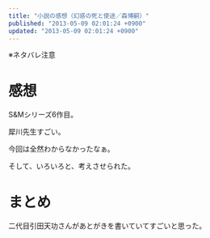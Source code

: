 ```yaml
---
title: "小説の感想（幻惑の死と使途／森博嗣）"
published: "2013-05-09 02:01:24 +0900"
updated: "2013-05-09 02:01:24 +0900"
---
```


※ネタバレ注意

# 感想

S&#038;Mシリーズ6作目。

犀川先生すごい。

今回は全然わからなかったなぁ。

そして、いろいろと、考えさせられた。

# まとめ

二代目引田天功さんがあとがきを書いていてすごいと思った。
